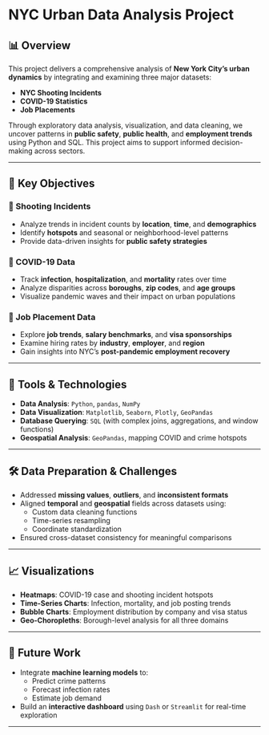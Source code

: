 # NYC Urban Data Analysis Project

## 📊 Overview

This project delivers a comprehensive analysis of **New York City’s urban dynamics** by integrating and examining three major datasets:

- **NYC Shooting Incidents**
- **COVID-19 Statistics**
- **Job Placements**

Through exploratory data analysis, visualization, and data cleaning, we uncover patterns in **public safety**, **public health**, and **employment trends** using Python and SQL. This project aims to support informed decision-making across sectors.

---

## 🎯 Key Objectives

### 🔫 Shooting Incidents
- Analyze trends in incident counts by **location**, **time**, and **demographics**
- Identify **hotspots** and seasonal or neighborhood-level patterns
- Provide data-driven insights for **public safety strategies**

### 🦠 COVID-19 Data
- Track **infection**, **hospitalization**, and **mortality** rates over time
- Analyze disparities across **boroughs**, **zip codes**, and **age groups**
- Visualize pandemic waves and their impact on urban populations

### 💼 Job Placement Data
- Explore **job trends**, **salary benchmarks**, and **visa sponsorships**
- Examine hiring rates by **industry**, **employer**, and **region**
- Gain insights into NYC’s **post-pandemic employment recovery**

---

## 🧰 Tools & Technologies

- **Data Analysis**: `Python`, `pandas`, `NumPy`
- **Data Visualization**: `Matplotlib`, `Seaborn`, `Plotly`, `GeoPandas`
- **Database Querying**: `SQL` (with complex joins, aggregations, and window functions)
- **Geospatial Analysis**: `GeoPandas`, mapping COVID and crime hotspots

---

## 🛠 Data Preparation & Challenges

- Addressed **missing values**, **outliers**, and **inconsistent formats**
- Aligned **temporal** and **geospatial** fields across datasets using:
  - Custom data cleaning functions
  - Time-series resampling
  - Coordinate standardization
- Ensured cross-dataset consistency for meaningful comparisons

---

## 📈 Visualizations

- **Heatmaps**: COVID-19 case and shooting incident hotspots
- **Time-Series Charts**: Infection, mortality, and job posting trends
- **Bubble Charts**: Employment distribution by company and visa status
- **Geo-Choropleths**: Borough-level analysis for all three domains

---

## 🚀 Future Work

- Integrate **machine learning models** to:
  - Predict crime patterns
  - Forecast infection rates
  - Estimate job demand
- Build an **interactive dashboard** using `Dash` or `Streamlit` for real-time exploration

---


